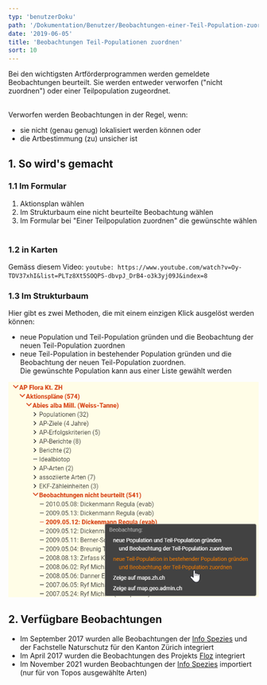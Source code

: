 ```yaml
---
typ: 'benutzerDoku'
path: '/Dokumentation/Benutzer/Beobachtungen-einer-Teil-Population-zuordnen'
date: '2019-06-05'
title: 'Beobachtungen Teil-Populationen zuordnen'
sort: 10
---
```


Bei den wichtigsten Artförderprogrammen werden gemeldete Beobachtungen beurteilt. Sie werden entweder verworfen ("nicht zuordnen") oder einer Teilpopulation zugeordnet.<br/><br/>

Verworfen werden Beobachtungen in der Regel, wenn:

- sie nicht (genau genug) lokalisiert werden können oder
- die Artbestimmung (zu) unsicher ist

## 1. So wird's gemacht

### 1.1 Im Formular

1. Aktionsplan wählen
2. Im Strukturbaum eine nicht beurteilte Beobachtung wählen
3. Im Formular bei "Einer Teilpopulation zuordnen" die gewünschte wählen<br/><br/>

### 1.2 in Karten

Gemäss diesem Video:
`youtube: https://www.youtube.com/watch?v=Oy-TDV37xhI&list=PLTz8Xt5SOQPS-dbvpJ_DrB4-o3k3yj09J&index=8`

### 1.3 Im Strukturbaum

Hier gibt es zwei Methoden, die mit einem einzigen Klick ausgelöst werden können:

- neue Population und Teil-Population gründen und die Beobachtung der neuen Teil-Population zuordnen
- neue Teil-Population in bestehender Population gründen und die Beobachtung der neuen Teil-Population zuordnen.<br/>
  Die gewünschte Population kann aus einer Liste gewählt werden

![im Strukturbaum](beobZuordnen_01.png)<br/>

## 2. Verfügbare Beobachtungen

- Im September 2017 wurden alle Beobachtungen der [Info Spezies](https://www.infoflora.ch/de/allgemeines/info-species.html) und der Fachstelle Naturschutz für den Kanton Zürich integriert
- Im April 2017 wurden die Beobachtungen des Projekts [Floz](https://www.floz.zbg.ch/) integriert
- Im November 2021 wurden Beobachtungen der [Info Spezies](https://www.infoflora.ch/de/allgemeines/info-species.html) importiert (nur für von Topos ausgewählte Arten)
  <br/><br/>
